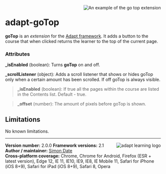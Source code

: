 <img align="right" src="https://cdn.rawgit.com/KingsOnline/repo-files/2d020b71/gotop.gif" alt="An example of the go top extension">

# adapt-goTop  


**goTop** is an *extension* for the [Adapt framework](https://github.com/adaptlearning/adapt_framework). It adds a button to the course that when clicked returns the learner to the top of the current page.

### Attributes

**_isEnabled** (boolean): Turns **goTop** on and off.

**_scrollListener** (object): Adds a scroll listener that shows or hides goTop only when a certain amount has been scrolled. If off goTop is always visible.

> **_isEnabled** (boolean): If true all the pages within the course are listed in the Contents list. Default - true.

> **_offset** (number): The amount of pixels before goTop is shown.

## Limitations

No known limitations.

----------------------------
**Version number:**  2.0.0   <a href="https://community.adaptlearning.org/" target="_blank"><img src="https://github.com/adaptlearning/documentation/blob/master/04_wiki_assets/plug-ins/images/adapt-logo-mrgn-lft.jpg" alt="adapt learning logo" align="right"></a>
**Framework versions:**  2.1     
**Author / maintainer:** [Simon Date](mailto:simon.date@kcl.ac.uk)    
**Cross-platform coverage:** Chrome, Chrome for Android, Firefox (ESR + latest version), Edge 12, IE 11, IE10, IE9, IE8, IE Mobile 11, Safari for iPhone (iOS 8+9), Safari for iPad (iOS 8+9), Safari 8, Opera    
